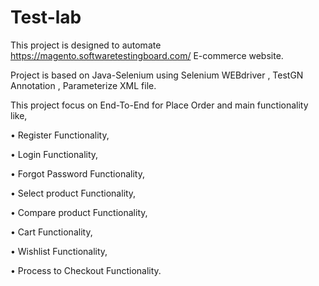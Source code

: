 # Test-lab

This project is designed to automate https://magento.softwaretestingboard.com/  E-commerce website.

Project is based on Java-Selenium using Selenium WEBdriver , TestGN Annotation , Parameterize XML file.

This project focus on End-To-End for Place Order and main functionality like,

•	Register Functionality,

•	Login Functionality,

•	Forgot Password Functionality,

•	Select product Functionality,

•	Compare product Functionality,

•	Cart Functionality,

•	Wishlist Functionality,

•	Process to Checkout Functionality.
